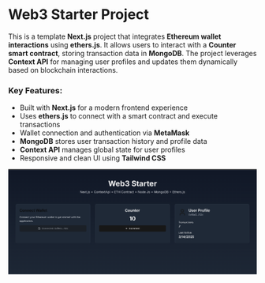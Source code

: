 # Web3 Starter Project  

This is a template **Next.js** project that integrates **Ethereum wallet interactions** using **ethers.js**. It allows users to interact with a **Counter smart contract**, storing transaction data in **MongoDB**. The project leverages **Context API** for managing user profiles and updates them dynamically based on blockchain interactions.  

### Key Features:  
- Built with **Next.js** for a modern frontend experience  
- Uses **ethers.js** to connect with a smart contract and execute transactions  
- Wallet connection and authentication via **MetaMask**  
- **MongoDB** stores user transaction history and profile data  
- **Context API** manages global state for user profiles  
- Responsive and clean UI using **Tailwind CSS**  


![alt text](image.png)
